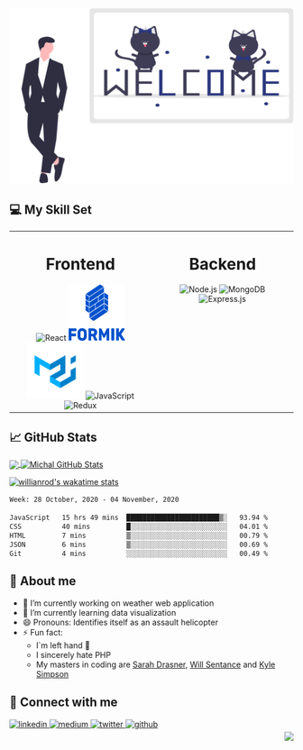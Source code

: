 
<img src="https://raw.githubusercontent.com/M-Kolacz/M-Kolacz/master/headerCats.svg" alt='Header'/>

## 💻 My Skill Set  

<table ><tr><td valign="top" width="50%">

<h1 align='center'> Frontend </h1> 


<div align="center">  
<img  src="https://profilinator.rishav.dev/skills-assets/react-original-wordmark.svg" alt="React" height="100" width='100' />  
<img src="https://raw.githubusercontent.com/M-Kolacz/M-Kolacz/master/formik.png" alt='Formik' height="100" width='100'/>
<img src="https://raw.githubusercontent.com/M-Kolacz/M-Kolacz/master/logo.png" alt='Material-UI'height="100" width='100'/>
<img  src="https://profilinator.rishav.dev/skills-assets/javascript-original.svg" alt="JavaScript" height="100" width='100'/> 
<img  src="https://profilinator.rishav.dev/skills-assets/redux-original.svg" alt="Redux" height="100" width='100' /> 
</div></td><td valign="top" width="50%">

<h1 align='center'> Backend </h1>   

<div align="center">  
<img  src="https://profilinator.rishav.dev/skills-assets/nodejs-original-wordmark.svg" alt="Node.js" height="100" width='100' /> 
<img  src="https://profilinator.rishav.dev/skills-assets/mongodb-original-wordmark.svg" alt="MongoDB" height="100" width='100' />  
<img  src="https://profilinator.rishav.dev/skills-assets/express-original-wordmark.svg" alt="Express.js" height="100" width='100' />      
</div></td>

</table>  



## 📈 GitHub Stats

<a href="https://github.com/M-Kolacz/M-Kolacz">
  <img align="center" src="https://github-readme-stats.vercel.app/api/top-langs/?username=M-Kolacz&theme=algolia&hide=html" />
</a>
<a href="https://github.com/M-Kolacz/M-Kolacz">
  <img align="center" src="https://github-readme-stats.vercel.app/api?username=M-Kolacz&show_icons=true&theme=algolia" alt="Michal GitHub Stats" />
</a>



[![willianrod's wakatime stats](https://github-readme-stats.vercel.app/api/wakatime?username=M_Kolacz)](https://github.com/anuraghazra/github-readme-stats)
<!--START_SECTION:waka-->
```text
Week: 28 October, 2020 - 04 November, 2020

JavaScript   15 hrs 49 mins  ███████████████████████▒░   93.94 % 
CSS          40 mins         █░░░░░░░░░░░░░░░░░░░░░░░░   04.01 % 
HTML         7 mins          ▒░░░░░░░░░░░░░░░░░░░░░░░░   00.79 % 
JSON         6 mins          ▒░░░░░░░░░░░░░░░░░░░░░░░░   00.69 % 
Git          4 mins          ░░░░░░░░░░░░░░░░░░░░░░░░░   00.49 % 
```
<!--END_SECTION:waka-->


## 🙈 About me 

- 🔭 I’m currently working on weather web application
- 🌱 I’m currently learning data visualization
- 😄 Pronouns: Identifies itself as an assault helicopter
- ⚡ Fun fact:
     * I`m left hand 👊
     * I sincerely hate PHP
     * My masters in coding are <a href="https://twitter.com/sarah_edo?ref_src=twsrc%5Egoogle%7Ctwcamp%5Eserp%7Ctwgr%5Eauthor">Sarah Drasner</a>, <a href="https://twitter.com/willsentance">Will Sentance</a> and <a href="https://twitter.com/getify">Kyle Simpson</a>

## 🤙 Connect with me
  
<div >
 
<a href="https://www.linkedin.com/in/mkolacz/" target="_blank">
<img src=https://img.shields.io/badge/linkedin-%231E77B5.svg?&style=for-the-badge&logo=linkedin&logoColor=white alt=linkedin style="margin-bottom: 5px;" />
</a>

<a href="https://medium.com/@michal.kolacz45" target="_blank">
<img src=https://img.shields.io/badge/medium-%2324292e.svg?&style=for-the-badge&logo=medium&logoColor=white alt=medium style="margin-bottom: 5px;" />
</a>

<a href="https://twitter.com/M_Kolacz" target="_blank">
<img src=https://img.shields.io/badge/twitter-%2300acee.svg?&style=for-the-badge&logo=twitter&logoColor=white alt=twitter style="margin-bottom: 5px;" />
</a>

<a href="https://github.com/M-Kolacz" target="_blank">
<img src=https://img.shields.io/badge/github-%2324292e.svg?&style=for-the-badge&logo=github&logoColor=white alt=github style="margin-bottom: 5px;" />
</a>

</div>  




<img src="https://komarev.com/ghpvc/?username=M-Kolacz&&style=flat-square" align="right" />

<!--
**Rizzes44/Rizzes44** is a ✨ _special_ ✨ repository because its `README.md` (this file) appears on your GitHub profile.
If i want to include my projects 


<a href="https://github.com/M-Kolacz/PROJECT_NAME">
  <img align="center" src="https://github-readme-stats.vercel.app/api/pin/?username=M-Kolacz&repo=REPONAME&title_color=ffffff&text_color=c9cacc&icon_color=2bbc8a&bg_color=1d1f21"  />
</a>


<a href="https://github.com/MartinHeinz/go-project-blueprint">
  <img align="center" src="https://github-readme-stats.vercel.app/api/pin/?username=MartinHeinz&repo=go-project-blueprint&title_color=ffffff&text_color=c9cacc&icon_color=2bbc8a&bg_color=1d1f21"   />
</a>   





Here are some ideas to get you started:


